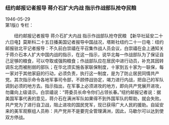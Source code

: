 ### 纽约邮报记者报导  蒋介石扩大内战  指示作战部队抢夺民粮  

1946-05-29  
第1版()
专栏：

　　纽约邮报记者报导
    蒋介石扩大内战
    指示作战部队抢夺民粮
    【新华社延安二十六日电】莫斯科二十五日播美国记者报导中国战况，塔斯社纽约二十一日电：纽约邮报驻北平记者报导：不久前白崇禧在平召集作战人员会议，白崇禧在会上通知关于蒋介石本人扩大中国内战的指示，在这一指示，说华北每一作战部队为了保证自己足够的粮食，可以夺取或强购粮食；作战部队应在居民中进行动员，补充其因转调东北而被削弱的部队；在华北须实施各家联保制度，十家到五十家为一联保，每一家对于其他家庭的行动，必须负责，执行这一制度，是为了防止居民同情共产党。其次指示命令各地军事司令部，不顾停战协定，竭力进行内战，把自己的军队调到必须的地方去。指示指出，在军事上必须进攻的地方，即向共产党展开进攻，勿庸向上级请示。白崇禧说：“蒋委员长命令你们占领长春。”纽约邮报记者说：据美国军事代表的意见，蒋介石在满洲军队如果得不到外国军队的帮助，就会失败。共产党为了进行自卫战，阻止进攻的国民党军，现已获得广大人民的援助。自延安来的美军观察组人员称：共产党并不是要完全管理满洲，因此，马歇尔可以达到使双方停战。  
